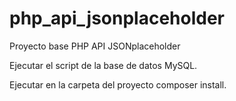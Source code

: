 # php_api_jsonplaceholder
Proyecto base PHP API JSONplaceholder

Ejecutar el script de la base de datos MySQL.

Ejecutar en la carpeta del proyecto composer install.
